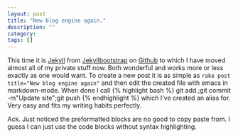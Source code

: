 ```yaml
---
layout: post
title: "New blog engine again."
description: ""
category: 
tags: []
---
```

This time it is [Jekyll](http://jekyllrb.com/) from
[Jekyllbootstrap](http://jekyllbootstrap.com/) on
[Github](https://github.com) to which I have moved almost all of my
private stuff now. Both wonderful and works more or less exactly as
one would want. To create a new post it is as simple as ``rake post
title="New blog engine again"`` and then edit the created file with
emacs in markdown-mode. When done I call
{% highlight bash %}
git add.;git commit -m"Update site";git push
{% endhighlight %}
which I've created an alias for. Very easy and fits my writing habits
perfectly. 

Ack. Just noticed the preformatted blocks are no good to copy paste
from. I guess I can just use the code blocks without syntax
highlighting. 

